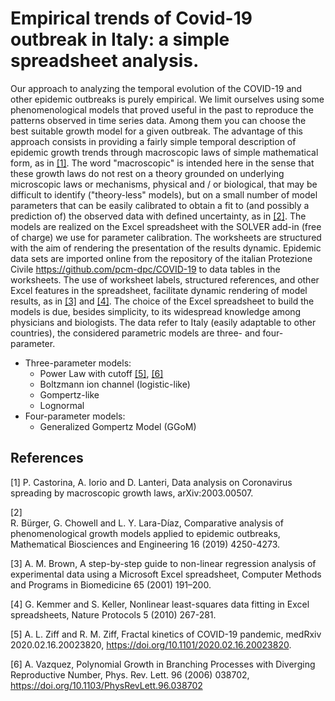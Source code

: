 # Empirical trends of Covid-19 outbreak in Italy: a simple spreadsheet analysis.
Our approach to analyzing the temporal evolution of the COVID-19 and other epidemic outbreaks is purely empirical. We limit ourselves using some phenomenological models that proved useful in the past to reproduce the patterns observed in time series data. Among them you can choose the best suitable growth model for a given outbreak. The advantage of this approach consists in providing a fairly simple temporal description of epidemic growth trends through macroscopic laws of simple mathematical form, as in [[1]](#1). The word "macroscopic" is intended here in the sense that these growth laws do not rest on a theory grounded on underlying microscopic laws or mechanisms, physical and / or biological, that may be difficult to identify ("theory-less" models), but on a small number of model parameters that can be easily calibrated to obtain a fit to (and possibly a prediction of) the observed data with defined uncertainty, as in [[2]](#2). The models are realized on the Excel spreadsheet with the SOLVER add-in (free of charge) we use for parameter calibration. The worksheets are structured with the aim of rendering the presentation of the results dynamic. Epidemic data sets are imported online from the repository of the italian Protezione Civile https://github.com/pcm-dpc/COVID-19 to data tables in the worksheets. The use of worksheet labels, structured references, and other Excel features in the spreadsheet, facilitate dynamic rendering of model results, as in [[3]](#3) and [[4]](#4). The choice of the Excel spreadsheet to build the models is due, besides simplicity, to its widespread knowledge among physicians and biologists. The data refer to Italy (easily adaptable to other countries), the considered parametric models are three- and four-parameter.

- Three-parameter models:
  - Power Law with cutoff [[5]](#5), [[6]](#6)
  - Boltzmann ion channel (logistic-like)
  - Gompertz-like
  - Lognormal
- Four-parameter models:
  - Generalized Gompertz Model (GGoM)
## References
<a id="1">[1]</a> 
P. Castorina, A. Iorio and D. Lanteri, Data analysis on Coronavirus spreading by macroscopic growth laws, arXiv:2003.00507.

<a id="2">[2]</a>  
R. Bürger, G. Chowell and L. Y. Lara-Díaz, Comparative analysis of phenomenological growth models applied to epidemic outbreaks, Mathematical Biosciences and Engineering 16 (2019) 4250-4273.

<a id="3">[3]</a> 
A. M. Brown, A step-by-step guide to non-linear regression analysis of experimental data using a Microsoft Excel spreadsheet, Computer Methods and Programs in Biomedicine 65 (2001) 191–200.

<a id="4">[4]</a>
G. Kemmer and S. Keller, Nonlinear least-squares data fitting in Excel spreadsheets, Nature Protocols 5 (2010) 267-281.

<a id="5">[5]</a>
A. L. Ziff and R. M. Ziff, Fractal kinetics of COVID-19 pandemic, medRxiv 2020.02.16.20023820, https://doi.org/10.1101/2020.02.16.20023820.

<a id="6">[6]</a>
A. Vazquez, Polynomial Growth in Branching Processes with Diverging Reproductive Number, Phys. Rev. Lett. 96 (2006) 038702, https://doi.org/10.1103/PhysRevLett.96.038702 

